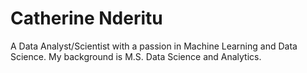 # Catherine Nderitu
A Data Analyst/Scientist with a passion in Machine Learning and Data Science. My background is M.S. Data Science and Analytics.
